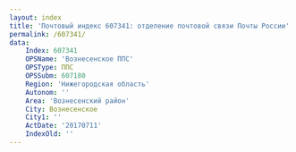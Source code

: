 ```yaml
---
layout: index
title: 'Почтовый индекс 607341: отделение почтовой связи Почты России'
permalink: /607341/
data:
    Index: 607341
    OPSName: 'Вознесенское ППС'
    OPSType: ППС
    OPSSubm: 607180
    Region: 'Нижегородская область'
    Autonom: ''
    Area: 'Вознесенский район'
    City: Вознесенское
    City1: ''
    ActDate: '20170711'
    IndexOld: ''
---
```

